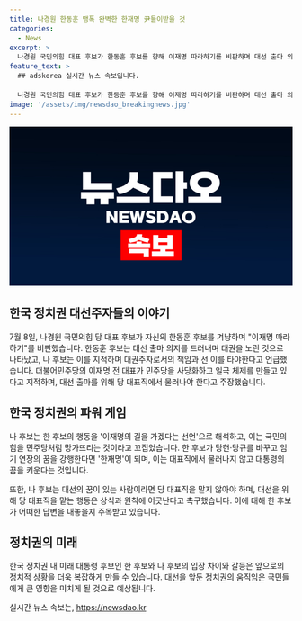```yaml
---
title: 나경원 한동훈 맹폭 완벽한 한재명 尹들이받을 것
categories:
  - News
excerpt: >
  나경원 국민의힘 대표 후보가 한동훈 후보를 향해 이재명 따라하기를 비판하며 대선 출마 의지를 드러낸 것에 대해 지적했다. 그는 대권주자가 당권까지 차지하겠다는 것은 과욕이라며, 대권주자 당 대표는 정말 위험하다고 주장했다. 나 후보는 한 후보에게 대선의 꿈이 있다면 당 대표직은 맡지 말라고 촉구했다.
feature_text: >
  ## adskorea 실시간 뉴스 속보입니다.

  나경원 국민의힘 대표 후보가 한동훈 후보를 향해 이재명 따라하기를 비판하며 대선 출마 의지를 드러낸 것에 대해 지적했다. 그는 대권주자가 당권까지 차지하겠다는 것은 과욕이라며, 대권주자 당 대표는 정말 위험하다고 주장했다. 나 후보는 한 후보에게 대선의 꿈이 있다면 당 대표직은 맡지 말라고 촉구했다.
image: '/assets/img/newsdao_breakingnews.jpg'
---
```


<p><img src="/assets/img/newsdao_breakingnews.jpg" alt="adskorea 속보" /></p>

<h2 data-ke-size="size26">한국 정치권 대선주자들의 이야기</h2>

<p data-ke-size="size16">7월 8일, 나경원 국민의힘 당 대표 후보가 자신의 한동훈 후보를 겨냥하며 "이재명 따라하기"를 비판했습니다. 한동훈 후보는 대선 출마 의지를 드러내며 대권을 노린 것으로 나타났고, 나 후보는 이를 지적하며 대권주자로서의 책임과 선 이를 타야한다고 언급했습니다. 더불어민주당의 이재명 전 대표가 민주당을 사당화하고 일극 체제를 만들고 있다고 지적하며, 대선 출마를 위해 당 대표직에서 물러나야 한다고 주장했습니다.</p>

<h2 data-ke-size="size26">한국 정치권의 파워 게임</h2>

<p data-ke-size="size16">나 후보는 한 후보의 행동을 '이재명의 길을 가겠다는 선언'으로 해석하고, 이는 국민의힘을 민주당처럼 망가뜨리는 것이라고 꼬집었습니다. 한 후보가 당헌·당규를 바꾸고 임기 연장의 꿈을 강행한다면 '한재명'이 되며, 이는 대표직에서 물러나지 않고 대통령의 꿈을 키운다는 것입니다.</p>

<p data-ke-size="size16">또한, 나 후보는 대선의 꿈이 있는 사람이라면 당 대표직을 맡지 않아야 하며, 대선을 위해 당 대표직을 맡는 행동은 상식과 원칙에 어긋난다고 촉구했습니다. 이에 대해 한 후보가 어떠한 답변을 내놓을지 주목받고 있습니다.</p>

<h2 data-ke-size="size26">정치권의 미래</h2>

<p data-ke-size="size16">한국 정치권 내 미래 대통령 후보인 한 후보와 나 후보의 입장 차이와 갈등은 앞으로의 정치적 상황을 더욱 복잡하게 만들 수 있습니다. 대선을 앞둔 정치권의 움직임은 국민들에게 큰 영향을 미치게 될 것으로 예상됩니다.</p>
실시간 뉴스 속보는, <a href="https://newsdao.kr" rel="dofollow">https://newsdao.kr</a>



